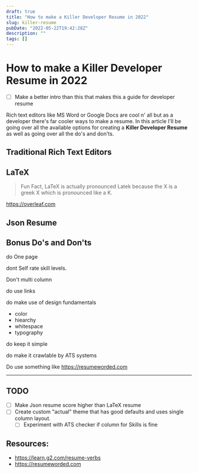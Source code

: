```yaml
---
draft: true
title: "How to make a Killer Developer Resume in 2022"
slug: killer-resume
pubDate: "2022-05-22T19:42:28Z"
description: ""
tags: []
---
```


# How to make a Killer Developer Resume in 2022

- [ ] Make a better intro than this that makes this a guide for developer resume

Rich text editors like MS Word or Google Docs are cool n' all but as a developer there's far cooler ways to make a resume. In this article I'll be going over all the available options for creating a **Killer Developer Resume** as well as going over all the do's and don'ts.

## Traditional Rich Text Editors

## LaTeX
> Fun Fact, LaTeX is actually pronounced Latek because the X is a greek X which is pronounced like a K.

https://overleaf.com

## Json Resume

## Bonus Do's and Don'ts

do One page

dont Self rate skill levels.

Don't multi column

do use links

do make use of design fundamentals
 - color
 - hiearchy
 - whitespace
 - typography

do keep it simple

do make it crawlable by ATS systems

Do use something like https://resumeworded.com

---
## TODO
- [ ] Make Json resume score higher than LaTeX resume
- [ ] Create custom "actual" theme that has good defaults and uses single column layout.
	- [ ] Experiment with ATS checker if column for Skills is fine

## Resources:
- https://learn.g2.com/resume-verbs
- https://resumeworded.com
